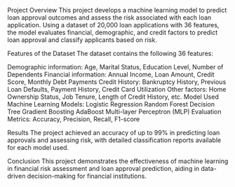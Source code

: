 Project Overview
This project develops a machine learning model to predict loan approval outcomes and assess the risk associated with each loan application. Using a dataset of 20,000 loan applications with 36 features, the model evaluates financial, demographic, and credit factors to predict loan approval and classify applicants based on risk.

Features of the Dataset
The dataset contains the following 36 features:

Demographic information: Age, Marital Status, Education Level, Number of Dependents
Financial information: Annual Income, Loan Amount, Credit Score, Monthly Debt Payments
Credit History: Bankruptcy History, Previous Loan Defaults, Payment History, Credit Card Utilization
Other factors: Home Ownership Status, Job Tenure, Length of Credit History, etc.
Model Used
Machine Learning Models:
Logistic Regression
Random Forest
Decision Tree
Gradient Boosting
AdaBoost
Multi-layer Perceptron (MLP)
Evaluation Metrics: Accuracy, Precision, Recall, F1-score

Results
The project achieved an accuracy of up to 99% in predicting loan approvals and assessing risk, with detailed classification reports available for each model used.

Conclusion
This project demonstrates the effectiveness of machine learning in financial risk assessment and loan approval prediction, aiding in data-driven decision-making for financial institutions.
